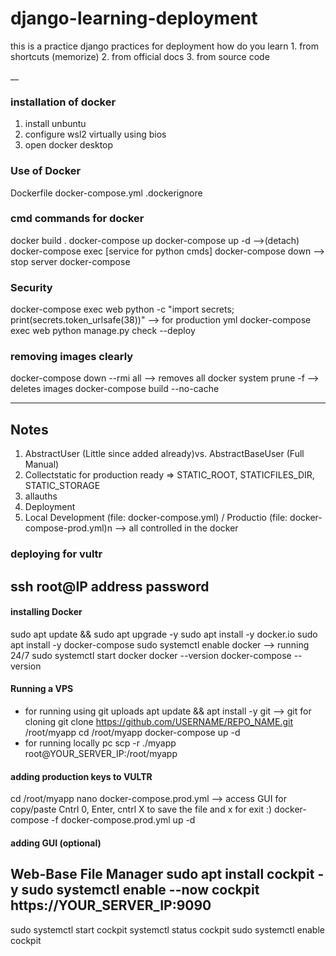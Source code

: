 # django-learning-deployment
this is a practice django practices for deployment
how do you learn 
    1. from shortcuts (memorize)
    2. from official docs
    3. from source code 

__
### installation of docker
1. install unbuntu
2. configure wsl2 virtually using bios
3. open docker desktop

### Use of Docker
Dockerfile 
docker-compose.yml
.dockerignore 

### cmd commands for docker
docker build .
docker-compose up
docker-compose up -d -->(detach)
docker-compose exec [service for python cmds]
docker-compose down --> stop server
docker-compose 

### Security
docker-compose exec web python -c "import secrets; print(secrets.token_urlsafe(38))" --> for production yml
docker-compose exec web python manage.py check --deploy


### removing images clearly
docker-compose down --rmi all --> removes all 
docker system prune -f --> deletes images
docker-compose build --no-cache

---
## Notes
1. AbstractUser (Little since added already)vs. AbstractBaseUser (Full Manual)
2. Collectstatic for production ready => STATIC_ROOT, STATICFILES_DIR, STATIC_STORAGE
3. allauths
4. Deployment
5. Local Development (file: docker-compose.yml) / Productio (file: docker-compose-prod.yml)n --> all controlled in the docker 

### deploying for vultr
ssh root@IP address
password
--
#### installing Docker
sudo apt update && sudo apt upgrade -y
sudo apt install -y docker.io
sudo apt install -y docker-compose
sudo systemctl enable docker --> running 24/7
sudo systemctl start docker
docker --version
docker-compose --version

#### Running a VPS
- for running using git uploads
apt update && apt install -y git --> git for cloning
git clone https://github.com/USERNAME/REPO_NAME.git /root/myapp
cd /root/myapp
docker-compose up -d
- for running locally pc
scp -r ./myapp root@YOUR_SERVER_IP:/root/myapp

#### adding production keys to VULTR
cd /root/myapp
nano docker-compose.prod.yml --> access GUI for copy/paste
Cntrl 0, Enter, cntrl X to save the file and x for exit :)
docker-compose -f docker-compose.prod.yml up -d

#### adding GUI (optional)
Web-Base File Manager
sudo apt install cockpit -y
sudo systemctl enable --now cockpit
https://YOUR_SERVER_IP:9090
---
sudo systemctl start cockpit
systemctl status cockpit
sudo systemctl enable cockpit